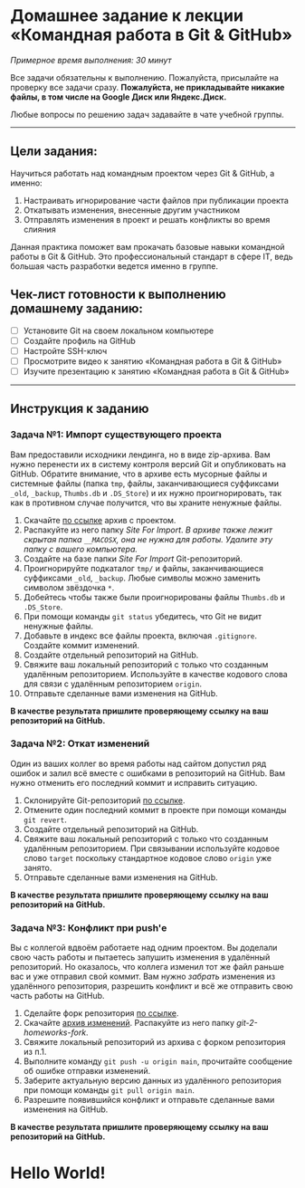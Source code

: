 # Домашнее задание к лекции «Командная работа в Git & GitHub»

_Примерное время выполнения: 30 минут_

Все задачи обязательны к выполнению. Пожалуйста, присылайте на проверку все задачи сразу.
**Пожалуйста, не прикладывайте никакие файлы, в том числе на Google Диск или Яндекс.Диск.**

Любые вопросы по решению задач задавайте в чате учебной группы.

_______

## Цели задания:

Научиться работать над командным проектом через Git & GitHub, а именно: 

1. Настраивать игнорирование части файлов при публикации проекта
2. Откатывать изменения, внесенные другим участником 
3. Отправлять изменения в проект и решать конфликты во время слияния

Данная практика поможет вам прокачать базовые навыки командной работы в Git & GitHub. Это профессиональный стандарт в сфере IT, ведь большая часть разработки ведется именно в группе. 

## Чек-лист готовности к выполнению домашнему заданию:

- [ ] Установите Git на своем локальном компьютере
- [ ] Создайте профиль на GitHub
- [ ] Настройте SSH-ключ 
- [ ] Просмотрите видео к занятию «Командная работа в Git & GitHub»
- [ ] Изучите презентацию к занятию «Командная работа в Git & GitHub»

----------------------

## Инструкция к заданию

### Задача №1: Импорт существующего проекта

Вам предоставили исходники лендинга, но в виде zip-архива. Вам нужно перенести их в систему контроля версий Git и опубликовать на GitHub. Обратите внимание, что в архиве есть мусорные файлы и системные файлы (папка `tmp`, файлы, заканчивающиеся суффиксами `_old`, `_backup`, `Thumbs.db` и `.DS_Store`) и их нужно проигнорировать, так как в противном случае получится, что вы храните ненужные файлы.

1. Скачайте [по ссылке](https://github.com/netology-code/git-2-homeworks/raw/main/team/src/landing.zip) архив с проектом.
2. Распакуйте из него папку _Site For Import_.
_В архиве также лежит скрытая папка `__MACOSX`, она не нужна для работы. Удалите эту папку с вашего компьютера._
3. Создайте на базе папки _Site For Import_ Git-репозиторий.
4. Проигнорируйте подкаталог `tmp/` и файлы, заканчивающиеся суффиксами `_old`, `_backup`. Любые символы можно заменить символом звёздочка `*`.
5. Добейтесь чтобы также были проигнорированы файлы `Thumbs.db` и `.DS_Store`.
6. При помощи команды `git status` убедитесь, что Git не видит ненужные файлы.
7. Добавьте в индекс все файлы проекта, включая `.gitignore`. Создайте коммит изменений.
8. Создайте отдельный репозиторий на GitHub.
9. Свяжите ваш локальный репозиторий с только что созданным удалённым репозиторием. Используйте в качестве кодового слова для связи с удалённым репозиторием `origin`.
10. Отправьте сделанные вами изменения на GitHub.

**В качестве результата пришлите проверяющему ссылку на ваш репозиторий на GitHub.**

### Задача №2: Откат изменений

Один из ваших коллег во время работы над сайтом допустил ряд ошибок и залил всё вместе с ошибками в репозиторий на GitHub. Вам нужно отменить его последний коммит и исправить ситуацию.

1. Склонируйте Git-репозиторий [по ссылке](https://github.com/netology-code/git-2-homeworks-revert.git).
2. Отмените один последний коммит в проекте при помощи команды `git revert`.
3. Создайте отдельный репозиторий на GitHub.
4. Свяжите ваш локальный репозиторий с только что созданным удалённым репозиторием. При связывании используйте кодовое слово `target` поскольку стандартное кодовое слово `origin` уже занято.
5. Отправьте сделанные вами изменения на GitHub.

**В качестве результата пришлите проверяющему ссылку на ваш репозиторий на GitHub.**

### Задача №3: Конфликт при push'е

Вы с коллегой вдвоём работаете над одним проектом. Вы доделали свою часть работы и пытаетесь запушить изменения в удалённый репозиторий. Но оказалось, что коллега изменил тот же файл раньше вас и уже отправил свой коммит. Вам нужно _забрать_ изменения из удалённого репозитория, разрешить конфликт и всё же отправить свою часть работы на GitHub.

1. Сделайте форк репозитория [по ссылке](https://github.com/netology-code/git-2-homeworks-fork).
2. Скачайте [архив изменений](https://github.com/netology-code/git-2-homeworks/raw/main/team/src/archive.zip). Распакуйте из него папку _git-2-homeworks-fork_.
3. Свяжите локальный репозиторий из архива с форком репозитория из п.1.
4. Выполните команду `git push -u origin main`, прочитайте сообщение об ошибке отправки изменений.
5. Заберите актуальную версию данных из удалённого репозитория при помощи команды `git pull origin main`.
6. Разрешите появившийся конфликт и отправьте сделанные вами изменения на GitHub.

**В качестве результата пришлите проверяющему ссылку на ваш репозиторий на GitHub.**
# Hello World!
